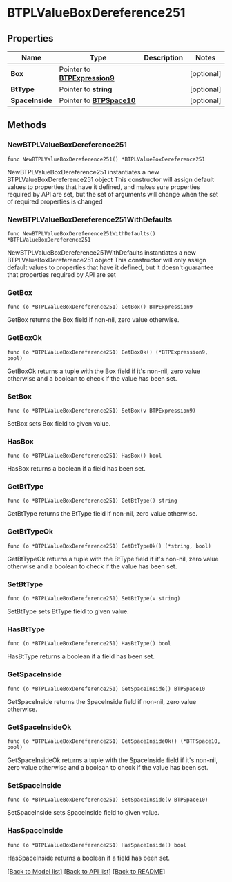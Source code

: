 # BTPLValueBoxDereference251

## Properties

Name | Type | Description | Notes
------------ | ------------- | ------------- | -------------
**Box** | Pointer to [**BTPExpression9**](BTPExpression-9.md) |  | [optional] 
**BtType** | Pointer to **string** |  | [optional] 
**SpaceInside** | Pointer to [**BTPSpace10**](BTPSpace-10.md) |  | [optional] 

## Methods

### NewBTPLValueBoxDereference251

`func NewBTPLValueBoxDereference251() *BTPLValueBoxDereference251`

NewBTPLValueBoxDereference251 instantiates a new BTPLValueBoxDereference251 object
This constructor will assign default values to properties that have it defined,
and makes sure properties required by API are set, but the set of arguments
will change when the set of required properties is changed

### NewBTPLValueBoxDereference251WithDefaults

`func NewBTPLValueBoxDereference251WithDefaults() *BTPLValueBoxDereference251`

NewBTPLValueBoxDereference251WithDefaults instantiates a new BTPLValueBoxDereference251 object
This constructor will only assign default values to properties that have it defined,
but it doesn't guarantee that properties required by API are set

### GetBox

`func (o *BTPLValueBoxDereference251) GetBox() BTPExpression9`

GetBox returns the Box field if non-nil, zero value otherwise.

### GetBoxOk

`func (o *BTPLValueBoxDereference251) GetBoxOk() (*BTPExpression9, bool)`

GetBoxOk returns a tuple with the Box field if it's non-nil, zero value otherwise
and a boolean to check if the value has been set.

### SetBox

`func (o *BTPLValueBoxDereference251) SetBox(v BTPExpression9)`

SetBox sets Box field to given value.

### HasBox

`func (o *BTPLValueBoxDereference251) HasBox() bool`

HasBox returns a boolean if a field has been set.

### GetBtType

`func (o *BTPLValueBoxDereference251) GetBtType() string`

GetBtType returns the BtType field if non-nil, zero value otherwise.

### GetBtTypeOk

`func (o *BTPLValueBoxDereference251) GetBtTypeOk() (*string, bool)`

GetBtTypeOk returns a tuple with the BtType field if it's non-nil, zero value otherwise
and a boolean to check if the value has been set.

### SetBtType

`func (o *BTPLValueBoxDereference251) SetBtType(v string)`

SetBtType sets BtType field to given value.

### HasBtType

`func (o *BTPLValueBoxDereference251) HasBtType() bool`

HasBtType returns a boolean if a field has been set.

### GetSpaceInside

`func (o *BTPLValueBoxDereference251) GetSpaceInside() BTPSpace10`

GetSpaceInside returns the SpaceInside field if non-nil, zero value otherwise.

### GetSpaceInsideOk

`func (o *BTPLValueBoxDereference251) GetSpaceInsideOk() (*BTPSpace10, bool)`

GetSpaceInsideOk returns a tuple with the SpaceInside field if it's non-nil, zero value otherwise
and a boolean to check if the value has been set.

### SetSpaceInside

`func (o *BTPLValueBoxDereference251) SetSpaceInside(v BTPSpace10)`

SetSpaceInside sets SpaceInside field to given value.

### HasSpaceInside

`func (o *BTPLValueBoxDereference251) HasSpaceInside() bool`

HasSpaceInside returns a boolean if a field has been set.


[[Back to Model list]](../README.md#documentation-for-models) [[Back to API list]](../README.md#documentation-for-api-endpoints) [[Back to README]](../README.md)



